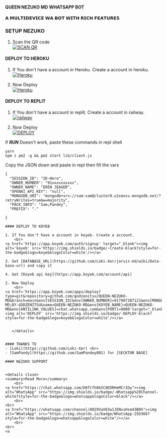 #### QUEEN NEZUKO MD WHATSAPP BOT
𝗔 𝗠𝗨𝗟𝗧𝗜𝗗𝗘𝗩𝗜𝗖𝗘 𝗪𝗔 𝗕𝗢𝗧 𝗪𝗜𝗧𝗛 𝗥𝗜𝗖𝗛 𝗙𝗘𝗔𝗧𝗨𝗥𝗘𝗦

### SETUP NEZUKO

1. Scan the QR code
    <br>
<a href='https://nezuko-md-qr.onrender.com' target="_blank"><img alt='SCAN QR' src='https://img.shields.io/badge/Scan_qr-100000?style=for-the-badge&logo=scan&logoColor=white&labelColor=black&color=black'/></a>

#### DEPLOY TO HEROKU 

1. If You don't have a account in Heroku. Create a account in heroku.
    <br>
<a href='https://signup.heroku.com/' target="_blank"><img alt='Heroku' src='https://img.shields.io/badge/-Create-black?style=for-the-badge&logo=heroku&logoColor=white'/></a>

3. Now Deploy
    <br>
<a href='https://heroku.com/deploy?template=https://github.com/godzenitsu/QUEEN-NEZUKO-MD' target="_blank"><img alt='Heroku' src='https://img.shields.io/badge/-Deploy-black?style=for-the-badge&logo=heroku&logoColor=white'/></a>


#### DEPLOY TO REPLIT

1. If You don't have a account in replit. Create a account in railway.
    <br>
<a href='replit.com' target="_blank"><img alt='railway' src='https://img.shields.io/badge/-Create-black?style=for-the-badge&logo=replit&logoColor=white'/></a>



2. Now Deploy
    <br>
<a href='https://repl.it/github/godzenitsu/QUEEN-NEZUKO-MDl' target="_blank"><img alt='DEPLOY' src='https://img.shields.io/badge/-DEPLOY-black?style=for-the-badge&logo=replit&logoColor=white'/></a>

If ***RUN*** Doesn't work, paste these commands in repl shell

```
yarn
npm i pm2 -g && pm2 start lib/client.js
```
Copy the JSON down and paste in repl then fill the vars

```
{
  "SESSION_ID": "ID-Here",
  "OWNER_NUMBER": "91xxxxxxxxxx",
  "OWNER_NAME": "EREN JEAGER",
  "OPENAI_API_KEY": "null",
  "MONGODB_URI": "mongodb+srv://sam:sam@cluster0.u1smxsv.mongodb.net/?retryWrites=true&w=majority",
  "PACK_INFO": "Sam;Pandey",
  "PREFIX": "."
   
}

#### DEPLOY TO KOYEB 

1. If You don't have a account in koyeb. Create a account.
    <br>
<a href='https://app.koyeb.com/auth/signup' target="_blank"><img alt='koyeb' src='https://img.shields.io/badge/-Create-black?style=for-the-badge&logo=koyeb&logoColor=white'/></a>

3. Get [DATABASE_URL](https://github.com/Loki-Xer/jarvis-md/wiki/Data-base-url) and copy it

4. Get [Koyeb api key](https://app.koyeb.com/account/api)

2. Now Deploy
    <br>
<a href='https://app.koyeb.com/apps/deploy?type=git&repository=github.com/godzenitsu/QUEEN-NEZUKO-MD&branch=main&env[SESSION_ID]&env[OWNER_NUMBER]=917907387121&env[MONGODB_URI]&&env[OWNER_NAME]=ZENITSU&env[KOYEB_API]&env[PREFIX]=.&env[ALIVE_IMG]=https://graph.org/file/3879cf1910f65bd8457d7.jpg&env[global_url]=instagram.com&env[FAKE_COUNTRY_CODE]=92&env[READ_MESSAGE]=false&env[DISABLE_PM]=false&env[WORKTYPE]=public&env[THEME]=NEZUKO&env[PACK_INFO]=NEZUKO-MD;BY-GODZENITSU&name=QUEEN-NEZUKO-MD&env[KOYEB_NAME]=QUEEN-NEZUKO-MD&env[ANTILINK_VALUES]=chat.whatsapp.com&env[PORT]=8000'target="_blank"><img alt='DEPLOY' src='https://img.shields.io/badge/-DEPLOY-black?style=for-the-badge&logo=koyeb&logoColor=white'/></a>


   </details>
 

#### THANKS TO
- [Loki](https://github.com/Loki-Xer) <br>
- [SamPandy](https://github.com/SamPandey001) for [SECKTOR BASE]

#### NEZUKO SUPPORT 


<details close>
<summary>Read More</summary>
    <br>
<a href="https://chat.whatsapp.com/D8fCfh8kSC0EDRHeMCrIDy"><img alt="WhatsApp" src="https://img.shields.io/badge/-Whatsapp%20Channel-white?style=for-the-badge&logo=whatsapp&logoColor=black"/></a>
    <br>
<br>
<a href="https://whatsapp.com/channel/0029VaV63w1JENxsHsm43B0h"><img alt="WhatsApp" src="https://img.shields.io/badge/WhatsApp-25D366?style=for-the-badge&logo=whatsapp&logoColor=white"/></a>
    <br>
<br>
<a 
